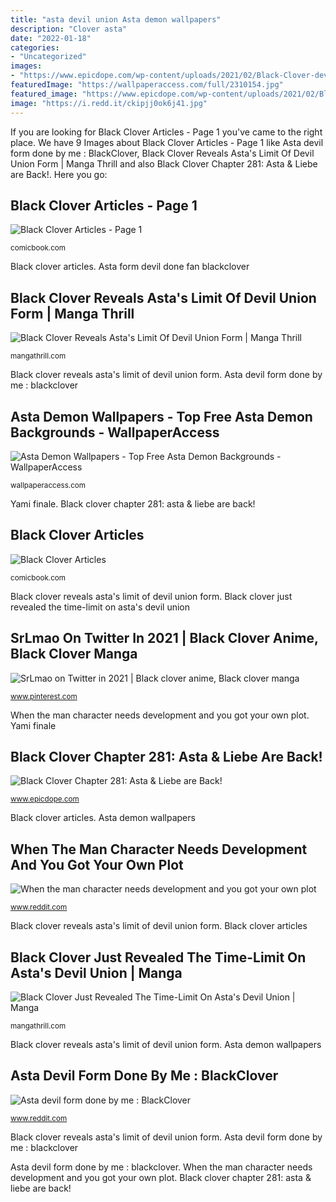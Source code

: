 ```yaml
---
title: "asta devil union Asta demon wallpapers"
description: "Clover asta"
date: "2022-01-18"
categories:
- "Uncategorized"
images:
- "https://www.epicdope.com/wp-content/uploads/2021/02/Black-Clover-devils.jpg"
featuredImage: "https://wallpaperaccess.com/full/2310154.jpg"
featured_image: "https://www.epicdope.com/wp-content/uploads/2021/02/Black-Clover-devils.jpg"
image: "https://i.redd.it/ckipjj0ok6j41.jpg"
---
```


If you are looking for Black Clover Articles - Page 1 you've came to the right place. We have 9 Images about Black Clover Articles - Page 1 like Asta devil form done by me : BlackClover, Black Clover Reveals Asta&#039;s Limit Of Devil Union Form | Manga Thrill and also Black Clover Chapter 281: Asta &amp; Liebe are Back!. Here you go:

## Black Clover Articles - Page 1

![Black Clover Articles - Page 1](https://media.comicbook.com/2021/04/black-clover-anime-finale-asta-yami-1263010.jpeg?auto=webp "Asta devil form done by me : blackclover")

<small>comicbook.com</small>

Black clover articles. Asta form devil done fan blackclover

## Black Clover Reveals Asta&#039;s Limit Of Devil Union Form | Manga Thrill

![Black Clover Reveals Asta&#039;s Limit Of Devil Union Form | Manga Thrill](https://mangathrill.com/wp-content/uploads/2021/02/pjimage-3-7-1024x576.jpg "Yami finale")

<small>mangathrill.com</small>

Black clover reveals asta&#039;s limit of devil union form. Asta devil form done by me : blackclover

## Asta Demon Wallpapers - Top Free Asta Demon Backgrounds - WallpaperAccess

![Asta Demon Wallpapers - Top Free Asta Demon Backgrounds - WallpaperAccess](https://wallpaperaccess.com/full/2310154.jpg "Black clover articles")

<small>wallpaperaccess.com</small>

Yami finale. Black clover chapter 281: asta &amp; liebe are back!

## Black Clover Articles

![Black Clover Articles](https://media.comicbook.com/2021/02/black-clover-asta-devil-union-form-spoilers-manga-1256754.jpeg?auto=webp "Black clover chapter 281: asta &amp; liebe are back!")

<small>comicbook.com</small>

Black clover reveals asta&#039;s limit of devil union form. Black clover just revealed the time-limit on asta&#039;s devil union

## SrLmao On Twitter In 2021 | Black Clover Anime, Black Clover Manga

![SrLmao on Twitter in 2021 | Black clover anime, Black clover manga](https://i.pinimg.com/originals/e1/63/3e/e1633ec21d43584a5e52d1a63ac7806c.jpg "When the man character needs development and you got your own plot")

<small>www.pinterest.com</small>

When the man character needs development and you got your own plot. Yami finale

## Black Clover Chapter 281: Asta &amp; Liebe Are Back!

![Black Clover Chapter 281: Asta &amp; Liebe are Back!](https://www.epicdope.com/wp-content/uploads/2021/02/Black-Clover-devils.jpg "Black clover reveals asta&#039;s limit of devil union form")

<small>www.epicdope.com</small>

Black clover articles. Asta demon wallpapers

## When The Man Character Needs Development And You Got Your Own Plot

![When the man character needs development and you got your own plot](https://i.redd.it/5z3es1904fh61.jpg "Black clover articles")

<small>www.reddit.com</small>

Black clover reveals asta&#039;s limit of devil union form. Black clover articles

## Black Clover Just Revealed The Time-Limit On Asta&#039;s Devil Union | Manga

![Black Clover Just Revealed The Time-Limit On Asta&#039;s Devil Union | Manga](https://mangathrill.com/wp-content/uploads/2021/04/fasdqweqweasd-747x420.jpg "Black clover articles")

<small>mangathrill.com</small>

Black clover reveals asta&#039;s limit of devil union form. Asta demon wallpapers

## Asta Devil Form Done By Me : BlackClover

![Asta devil form done by me : BlackClover](https://i.redd.it/ckipjj0ok6j41.jpg "Black clover articles")

<small>www.reddit.com</small>

Black clover reveals asta&#039;s limit of devil union form. Asta devil form done by me : blackclover

Asta devil form done by me : blackclover. When the man character needs development and you got your own plot. Black clover chapter 281: asta &amp; liebe are back!
